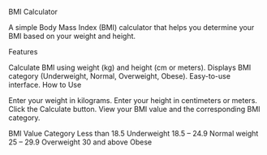 BMI Calculator

A simple Body Mass Index (BMI) calculator that helps you determine your BMI based on your weight and height.

Features

Calculate BMI using weight (kg) and height (cm or meters).
Displays BMI category (Underweight, Normal, Overweight, Obese).
Easy-to-use interface.
How to Use

Enter your weight in kilograms.
Enter your height in centimeters or meters.
Click the Calculate button.
View your BMI value and the corresponding BMI category.


BMI Value	Category
Less than 18.5	Underweight
18.5 – 24.9	Normal weight
25 – 29.9	Overweight
30 and above	Obese
